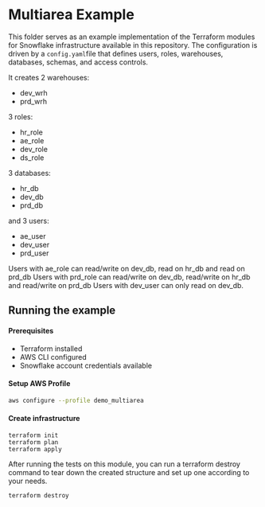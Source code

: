 # Multiarea Example

This folder serves as an example implementation of the Terraform modules for Snowflake infrastructure available in this repository. The configuration is driven by a `config.yaml`file that defines users, roles, warehouses, databases, schemas, and access controls.

It creates 2 warehouses:

- dev_wrh
- prd_wrh

3 roles:

- hr_role
- ae_role
- dev_role
- ds_role

3 databases:

- hr_db
- dev_db
- prd_db

and 3 users:

- ae_user
- dev_user
- prd_user

Users with ae_role can read/write on dev_db, read on hr_db and read on prd_db
Users with prd_role can read/write on dev_db, read/write  on hr_db and read/write  on prd_db
Users with dev_user can only read on dev_db.

## Running the example

#### Prerequisites
- Terraform installed
- AWS CLI configured
- Snowflake account credentials available


#### Setup AWS Profile
```bash
aws configure --profile demo_multiarea
```

#### Create infrastructure
```
terraform init
terraform plan
terraform apply
```

After running the tests on this module, you can run a terraform destroy command to tear down the created structure and set up one according to your needs.

```
terraform destroy
```
